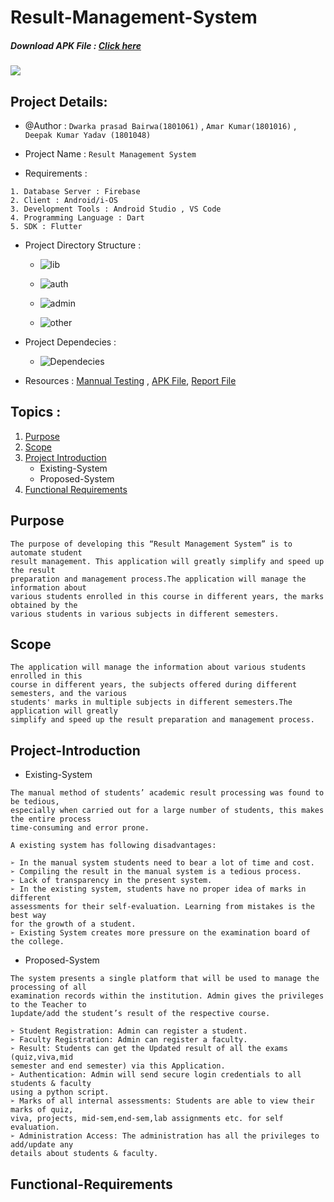 # Result-Management-System
##### Download APK File : [Click here](https://drive.google.com/file/d/17Fq8Fzg9_AdVm4p5YI3m5Umu6ijxO6vB/view?usp=sharing)

![](ReadmeImages/Result.png)

## Project Details:

   * @Author : `Dwarka prasad Bairwa(1801061)`  , `Amar Kumar(1801016)` , `Deepak Kumar Yadav (1801048)`
   
   * Project Name : `Result Management System`

   * Requirements :
   
    1. Database Server : Firebase
    2. Client : Android/i-OS
    3. Development Tools : Android Studio , VS Code
    4. Programming Language : Dart
    5. SDK : Flutter

   * Project Directory Structure : 
   
       * ![lib](ReadmeImages/lib.png) 
       
       * ![auth](ReadmeImages/auth.png)
       
       * ![admin](ReadmeImages/admin.png)
       
       * ![other](ReadmeImages/other.png)
    
   * Project Dependecies : 
   
       * ![Dependecies](ReadmeImages/Depand.png)

   * Resources : [Mannual Testing](https://drive.google.com/drive/folders/1HSWuKgS8gAP8CKuOxwLveP8rEYzMmJq3) , [APK File](https://drive.google.com/file/d/17Fq8Fzg9_AdVm4p5YI3m5Umu6ijxO6vB/view?usp=sharing), [Report File](Report.pdf)


## Topics :

   1. [Purpose](##Purpose)
   2. [Scope](##Scope)
   3. [Project Introduction](##Project-Introduction)
      * Existing-System
      * Proposed-System
   4. [Functional Requirements](##Functional-Requirements)
   
## Purpose

   ```
   The purpose of developing this “Result Management System” is to automate student
   result management. This application will greatly simplify and speed up the result
   preparation and management process.The application will manage the information about
   various students enrolled in this course in different years, the marks obtained by the
   various students in various subjects in different semesters. 
   
   ```

## Scope

  ```
  The application will manage the information about various students enrolled in this
course in different years, the subjects offered during different semesters, and the various
students' marks in multiple subjects in different semesters.The application will greatly
simplify and speed up the result preparation and management process.
  ```

## Project-Introduction

   * Existing-System
   ```
   The manual method of students’ academic result processing was found to be tedious,
   especially when carried out for a large number of students, this makes the entire process
   time-consuming and error prone.
   
   A existing system has following disadvantages:
   
➢ In the manual system students need to bear a lot of time and cost.
➢ Compiling the result in the manual system is a tedious process.
➢ Lack of transparency in the present system.
➢ In the existing system, students have no proper idea of marks in different
   assessments for their self-evaluation. Learning from mistakes is the best way
   for the growth of a student.   
➢ Existing System creates more pressure on the examination board of the college.
```
      
   * Proposed-System
   ```
   The system presents a single platform that will be used to manage the processing of all
   examination records within the institution. Admin gives the privileges to the Teacher to
   1update/add the student’s result of the respective course.
   
➢ Student Registration: Admin can register a student.
➢ Faculty Registration: Admin can register a faculty.
➢ Result: Students can get the Updated result of all the exams (quiz,viva,mid
   semester and end semester) via this Application.   
➢ Authentication: Admin will send secure login credentials to all students & faculty
   using a python script.   
➢ Marks of all internal assessments: Students are able to view their marks of quiz,
   viva, projects, mid-sem,end-sem,lab assignments etc. for self evaluation.  
➢ Administration Access: The administration has all the privileges to add/update any
   details about students & faculty.
   
   ```
    
 ## Functional-Requirements


